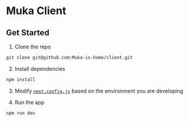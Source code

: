 # Muka Client

## Get Started
1. Clone the repo
```bash
git clone git@github.com:Muka-is-home/client.git
```

2. Install dependencies
```bash
npm install
```

3. Modify [`next.config.js`](/next.config.js#L13) based on the environment you are developing

4. Run the app
```bash
npm run dev
```

